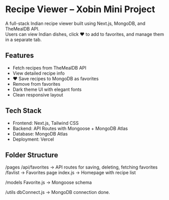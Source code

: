 #  Recipe Viewer – Xobin Mini Project

A full-stack Indian recipe viewer built using Next.js, MongoDB, and TheMealDB API.  
Users can view Indian dishes, click ❤️ to add to favorites, and manage them in a separate tab.

##  Features

*  Fetch recipes from TheMealDB API  
*  View detailed recipe info  
* ❤️ Save recipes to MongoDB as favorites  
*  Remove from favorites  
*  Dark theme UI with elegant fonts  
*  Clean responsive layout  

##  Tech Stack

* Frontend: Next.js, Tailwind CSS  
* Backend: API Routes with Mongoose + MongoDB Atlas  
* Database: MongoDB Atlas  
* Deployment: Vercel  

##  Folder Structure

/pages
/api/favorites → API routes for saving, deleting, fetching favorites
/favlist → Favorites page
index.js → Homepage with recipe list

/models
Favorite.js → Mongoose schema

/utils
dbConnect.js → MongoDB connection done.
